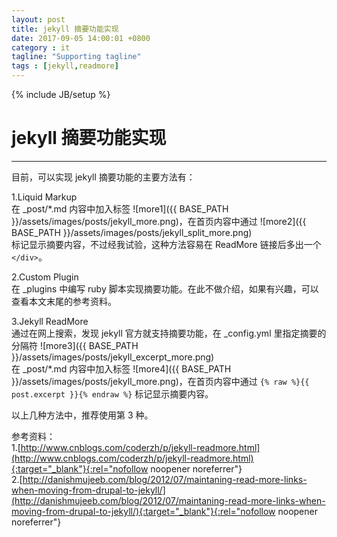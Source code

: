```yaml
---
layout: post
title: jekyll 摘要功能实现
date: 2017-09-05 14:00:01 +0800
category : it
tagline: "Supporting tagline"
tags : [jekyll,readmore]
---
```

{% include JB/setup %}
# jekyll 摘要功能实现
---
目前，可以实现 jekyll 摘要功能的主要方法有：  

1.Liquid Markup  
在 _post/*.md 内容中加入标签 ![more1]({{ BASE_PATH }}/assets/images/posts/jekyll_more.png)，在首页内容中通过
![more2]({{ BASE_PATH }}/assets/images/posts/jekyll_split_more.png)  
标记显示摘要内容，不过经我试验，这种方法容易在 ReadMore 链接后多出一个 `</div>`。  

2.Custom Plugin  
在 _plugins 中编写 ruby 脚本实现摘要功能。在此不做介绍，如果有兴趣，可以查看本文末尾的参考资料。  
<!-- more -->

3.Jekyll ReadMore  
通过在网上搜索，发现 jekyll 官方就支持摘要功能，在 _config.yml 里指定摘要的分隔符
![more3]({{ BASE_PATH }}/assets/images/posts/jekyll_excerpt_more.png)  
在 _post/*.md 内容中加入标签 ![more4]({{ BASE_PATH }}/assets/images/posts/jekyll_more.png)，在首页内容中通过
`{% raw %}{{ post.excerpt }}{% endraw %}`
标记显示摘要内容。  

以上几种方法中，推荐使用第 3 种。

参考资料：  
1.[http://www.cnblogs.com/coderzh/p/jekyll-readmore.html](http://www.cnblogs.com/coderzh/p/jekyll-readmore.html){:target="_blank"}{:rel="nofollow noopener noreferrer"}  
2.[http://danishmujeeb.com/blog/2012/07/maintaning-read-more-links-when-moving-from-drupal-to-jekyll/](http://danishmujeeb.com/blog/2012/07/maintaning-read-more-links-when-moving-from-drupal-to-jekyll/){:target="_blank"}{:rel="nofollow noopener noreferrer"}  
